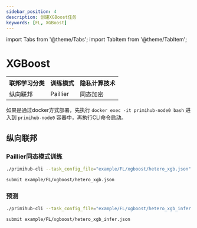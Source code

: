```yaml
---
sidebar_position: 4
description: 创建XGBoost任务
keywords: [FL, XGBoost]
---
```


import Tabs from '@theme/Tabs';
import TabItem from '@theme/TabItem';

# XGBoost

<table>
    <tr>
        <th>联邦学习分类</th>
        <th>训练模式</th>
        <th>隐私计算技术</th>
    </tr>
    <tr>
        <td rowspan="1">纵向联邦</td>
        <td>Paillier</td>
        <td>同态加密</td>
    </tr>
</table>

如果是通过docker方式部署，先执行 `docker exec -it primihub-node0 bash` 进入到 `primihub-node0` 容器中，再执行CLI命令启动。

## 纵向联邦

### Paillier同态模式训练

<Tabs>
<TabItem value="CLI">

```bash
./primihub-cli --task_config_file="example/FL/xgboost/hetero_xgb.json"
```

</TabItem>

<TabItem value="Python SDK">

```bash
submit example/FL/xgboost/hetero_xgb.json
```

</TabItem>
</Tabs>

### 预测

<Tabs>
<TabItem value="CLI">

```bash
./primihub-cli --task_config_file="example/FL/xgboost/hetero_xgb_infer.json"
```

</TabItem>

<TabItem value="Python SDK">

```bash
submit example/FL/xgboost/hetero_xgb_infer.json
```

</TabItem>
</Tabs>
